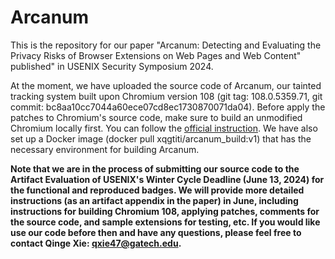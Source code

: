 # Arcanum

This is the repository for our paper "Arcanum: Detecting and Evaluating the Privacy Risks of Browser Extensions on Web Pages and Web Content" published" in USENIX Security Symposium 2024.

At the moment, we have uploaded the source code of Arcanum, our tainted tracking system built upon Chromium version 108 (git tag: 108.0.5359.71, git commit: bc8aa10cc7044a60ece07cd8ec1730870071da04). Before apply the patches to Chromium's source code, make sure to build an unmodified Chromium locally first. You can follow the [official instruction](https://chromium.googlesource.com/chromium/src/+/main/docs/linux/build_instructions.md). We have also set up a Docker image (docker pull xqgtiti/arcanum_build:v1) that has the necessary environment for building Arcanum.

**Note that we are in the process of submitting our source code to the Artifact Evaluation of USENIX's Winter Cycle Deadline (June 13, 2024) for the functional and reproduced badges. We will provide more detailed instructions (as an artifact appendix in the paper) in June, including instructions for building Chromium 108, applying patches, comments for the source code, and sample extensions for testing, etc. If you would like use our code before then and have any questions, please feel free to contact Qinge Xie: qxie47@gatech.edu.**
